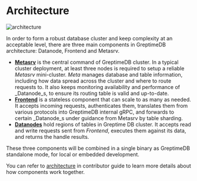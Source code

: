 # Architecture

![architecture](/architecture-3.png)

In order to form a robust database cluster and keep complexity at an acceptable
level, there are three main components in GreptimeDB architecture: Datanode,
Frontend and Metasrv.

- [**Metasrv**](/contributor-guide/metasrv/overview.md) is the central command of
  GreptimeDB cluster. In a typical cluster deployment, at least three nodes is required to
  setup a reliable _Metasrv_ mini-cluster. _Meta_ manages database and table
  information, including how data spread across the cluster and where to route
  requests to. It also keeps monitoring availability and performance of \_Datanode_s,
  to ensure its routing table is valid and up-to-date.
- [**Frontend**](/contributor-guide/frontend/overview.md) is a stateless
  component that can scale to as many as needed. It accepts incoming requests,
  authenticates them, translates them from various protocols into GreptimeDB
  internal gRPC, and forwards to certain \_Datanode_s under guidance from Metasrv by table sharding.
- [**Datanodes**](/contributor-guide/datanode/overview.md) hold regions of
  tables in Greptime DB cluster. It accepts read and write requests sent
  from _Frontend_, executes them against its data, and returns the handle results.

These three components will be combined in a single binary as GreptimeDB standalone mode, for local or embedded development.

You can refer to [architecture](/contributor-guide/overview.md) in contributor guide to learn more details about how components work together.
